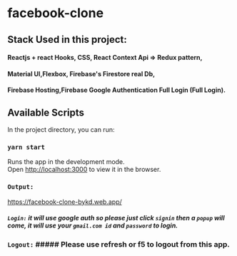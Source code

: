 # facebook-clone 
## Stack Used in this project: 
#### Reactjs + react Hooks, CSS, React Context Api => Redux pattern,
####  Material UI,Flexbox, Firebase's Firestore real Db,
#### Firebase Hosting,Firebase Google Authentication Full Login (Full Login).


## Available Scripts

In the project directory, you can run:

### `yarn start`

Runs the app in the development mode.\
Open [http://localhost:3000](http://localhost:3000) to view it in the browser.


### `Output:`

https://facebook-clone-bykd.web.app/

##### `Login:` it will use google auth so please just click `signin` then a `popup` will come, it will use your `gmail.com id` and `password` to login. 

### `Logout:` ##### Please use refresh or f5 to logout from this app.
